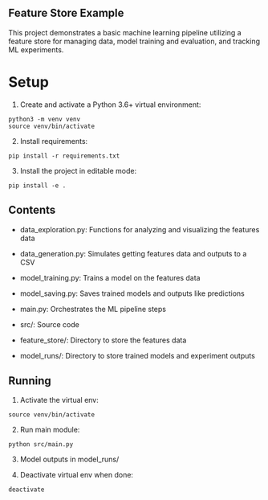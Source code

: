 ## Feature Store Example

This project demonstrates a basic machine learning pipeline utilizing a feature store for managing data, model training and evaluation, and tracking ML experiments.

# Setup
1. Create and activate a Python 3.6+ virtual environment:

```
python3 -m venv venv
source venv/bin/activate

```

2. Install requirements:

```
pip install -r requirements.txt
```

3. Install the project in editable mode:

```
pip install -e .

```

## Contents

* data_exploration.py: Functions for analyzing and visualizing the features data

* data_generation.py: Simulates getting features data and outputs to a CSV

* model_training.py: Trains a model on the features data

* model_saving.py: Saves trained models and outputs like predictions

* main.py: Orchestrates the ML pipeline steps

* src/: Source code

* feature_store/: Directory to store the features data
* model_runs/: Directory to store trained models and experiment outputs

## Running

1. Activate the virtual env:

```
source venv/bin/activate

```

2. Run main module:

```
python src/main.py
```

3. Model outputs in model_runs/

4. Deactivate virtual env when done:
```
deactivate
```
